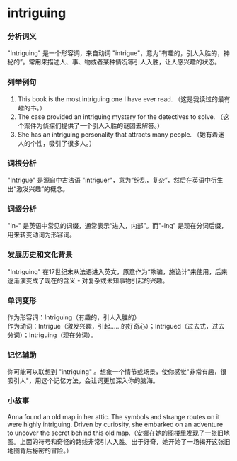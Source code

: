 # intriguing

### 分析词义

  

"Intriguing" 是一个形容词，来自动词 "intrigue"，意为“有趣的，引人入胜的，神秘的”。常用来描述人、事、物或者某种情况等引人入胜，让人感兴趣的状态。

  

### 列举例句

  

1.  This book is the most intriguing one I have ever read. （这是我读过的最有趣的书。）
2.  The case provided an intriguing mystery for the detectives to solve. （这个案件为侦探们提供了一个引人入胜的谜团去解答。）
3.  She has an intriguing personality that attracts many people. （她有着迷人的个性，吸引了很多人。）

  

### 词根分析

  

"Intrigue" 是源自中古法语 "intriguer"，意为“纷乱，复杂”，然后在英语中衍生出“激发兴趣”的概念。

  

### 词缀分析

  

"in-" 是英语中常见的词缀，通常表示“进入，内部”。而"-ing" 是现在分词后缀，用来转变动词为形容词。

  

### 发展历史和文化背景

  

"Intriguing" 在17世纪末从法语进入英文，原意作为“欺骗，施诡计”来使用，后来逐渐演变成了现在的含义 - 对复杂或未知事物引起的兴趣。

  

### 单词变形

  

作为形容词：Intriguing（有趣的，引人入胜的）  
作为动词：Intrigue（激发兴趣，引起……的好奇心）；Intrigued（过去式，过去分词）；Intriguing（现在分词）。

  

### 记忆辅助

  

你可能可以联想到 "intriguing" 。想象一个情节或场景，使你感觉"非常有趣，很吸引人"，用这个记忆方法，会让词更加深入你的脑海。

  

### 小故事

  

Anna found an old map in her attic. The symbols and strange routes on it were highly intriguing. Driven by curiosity, she embarked on an adventure to uncover the secret behind this old map.（安娜在她的阁楼里发现了一张旧地图。上面的符号和奇怪的路线非常引人入胜。出于好奇，她开始了一场揭开这张旧地图背后秘密的冒险。）
